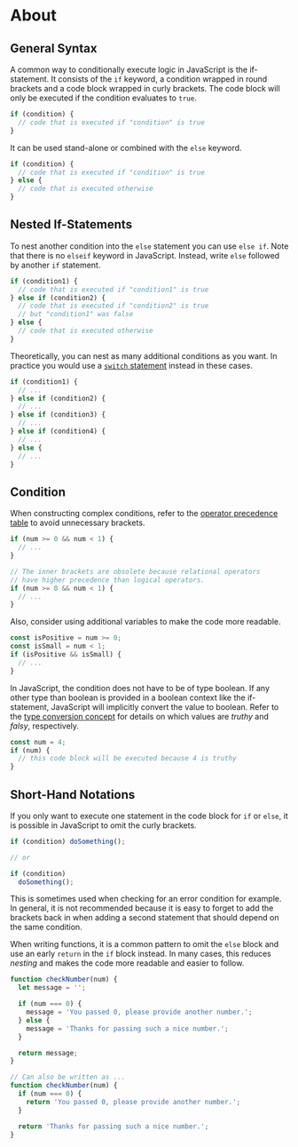 # About

## General Syntax

A common way to conditionally execute logic in JavaScript is the if-statement.
It consists of the `if` keyword, a condition wrapped in round brackets and a code block wrapped in curly brackets.
The code block will only be executed if the condition evaluates to `true`.

```javascript
if (condition) {
  // code that is executed if "condition" is true
}
```

It can be used stand-alone or combined with the `else` keyword.

```javascript
if (condition) {
  // code that is executed if "condition" is true
} else {
  // code that is executed otherwise
}
```

## Nested If-Statements

To nest another condition into the `else` statement you can use `else if`.
Note that there is no `elseif` keyword in JavaScript.
Instead, write `else` followed by another `if` statement.

```javascript
if (condition1) {
  // code that is executed if "condition1" is true
} else if (condition2) {
  // code that is executed if "condition2" is true
  // but "condition1" was false
} else {
  // code that is executed otherwise
}
```

Theoretically, you can nest as many additional conditions as you want.
In practice you would use a [`switch` statement](/tracks/javascript/concepts/conditionals-switch) instead in these cases.

```javascript
if (condition1) {
  // ...
} else if (condition2) {
  // ...
} else if (condition3) {
  // ...
} else if (condition4) {
  // ...
} else {
  // ...
}
```

## Condition

When constructing complex conditions, refer to the [operator precedence table][mdn-operator-precedence] to avoid unnecessary brackets.

```javascript
if (num >= 0 && num < 1) {
  // ...
}

// The inner brackets are obsolete because relational operators
// have higher precedence than logical operators.
if (num >= 0 && num < 1) {
  // ...
}
```

Also, consider using additional variables to make the code more readable.

```javascript
const isPositive = num >= 0;
const isSmall = num < 1;
if (isPositive && isSmall) {
  // ...
}
```

In JavaScript, the condition does not have to be of type boolean.
If any other type than boolean is provided in a boolean context like the if-statement, JavaScript will implicitly convert the value to boolean.
Refer to the [type conversion concept][concept-type-conversion] for details on which values are _truthy_ and _falsy_, respectively.

```javascript
const num = 4;
if (num) {
  // this code block will be executed because 4 is truthy
}
```

## Short-Hand Notations

If you only want to execute one statement in the code block for `if` or `else`, it is possible in JavaScript to omit the curly brackets.

<!-- prettier-ignore-start -->
```javascript
if (condition) doSomething();

// or

if (condition)
  doSomething();
```
<!-- prettier-ignore-end -->

This is sometimes used when checking for an error condition for example.
In general, it is not recommended because it is easy to forget to add the brackets back in when adding a second statement that should depend on the same condition.

When writing functions, it is a common pattern to omit the `else` block and use an early `return` in the `if` block instead.
In many cases, this reduces _nesting_ and makes the code more readable and easier to follow.

```javascript
function checkNumber(num) {
  let message = '';

  if (num === 0) {
    message = 'You passed 0, please provide another number.';
  } else {
    message = 'Thanks for passing such a nice number.';
  }

  return message;
}

// Can also be written as ...
function checkNumber(num) {
  if (num === 0) {
    return 'You passed 0, please provide another number.';
  }

  return 'Thanks for passing such a nice number.';
}
```

[concept-type-conversion]: /tracks/javascript/concepts/type-conversion
[mdn-operator-precedence]: https://developer.mozilla.org/en-US/docs/Web/JavaScript/Reference/Operators/Operator_Precedence#table
